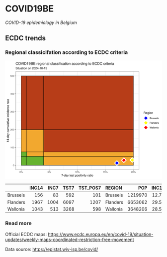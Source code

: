 
# COVID19BE

*COVID-19 epidemiology in Belgium*

## ECDC trends

### Regional classicifation according to ECDC criteria

![](COVID9BE-ecdc-trend.png)

|          | INC14 | INC7 | TST7 | TST\_POS7 | REGION   |     POP | INC14\_RT |       PR7 |          GR |
| :------- | ----: | ---: | ---: | --------: | :------- | ------: | --------: | --------: | ----------: |
| Brussels |   156 |   83 |  592 |       101 | Brussels | 1219970 |  12.78720 | 0.1706081 |   0.1369863 |
| Flanders |  1967 | 1004 | 6097 |      1207 | Flanders | 6653062 |  29.56533 | 0.1979662 |   0.0425753 |
| Wallonia |  1043 |  513 | 3268 |       598 | Wallonia | 3648206 |  28.58939 | 0.1829865 | \-0.0320755 |

### Read more

Official ECDC maps:
<https://www.ecdc.europa.eu/en/covid-19/situation-updates/weekly-maps-coordinated-restriction-free-movement>

Data source: <https://epistat.wiv-isp.be/covid/>
